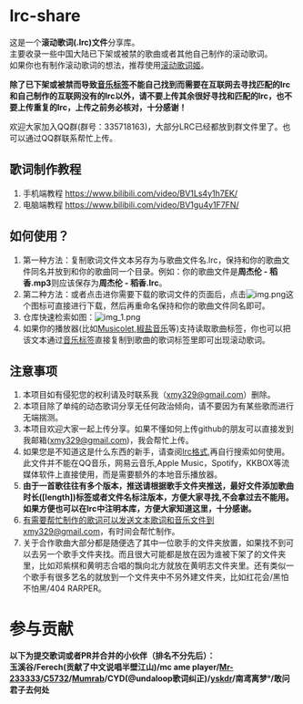 # lrc-share

这是一个<B>滚动歌词(.lrc)文件</B>分享库。<br/>
主要收录一些中国大陆已下架或被禁的歌曲或者其他自己制作的滚动歌词。<br/>
如果你也有制作滚动歌词的想法，推荐使用[滚动歌词姬](https://lrc-maker.github.io/#/)。<br/>



<b>除了已下架或被禁而导致[音乐标签](https://www.cnblogs.com/vinlxc/p/11347744.html)不能自己找到而需要在互联网去寻找匹配的lrc和自己制作的互联网没有的lrc以外，请不要上传其余很好寻找和匹配的lrc，也不要上传重复的lrc，上传之前务必核对，十分感谢！</b>

欢迎大家加入QQ群(群号：335718163)，大部分LRC已经都放到群文件里了。也可以通过QQ群联系帮忙上传。

## 歌词制作教程
1. 手机端教程 https://www.bilibili.com/video/BV1Ls4y1h7EK/
2. 电脑端教程 https://www.bilibili.com/video/BV1gu4y1F7FN/

## 如何使用？
1. 第一种方法：复制歌词文件文本另存为与歌曲文件名.lrc，保持和你的歌曲文件同名并放到和你的歌曲同一个目录。例如：你的歌曲文件是<b>周杰伦 - 稻香.mp3</b>则应该保存为<b>周杰伦 - 稻香.lrc</b>。
2. 第二种方法：或者点击进你需要下载的歌词文件的页面后，点击![img.png](img.png)这个图标可直接进行下载，然后再重命名保持和你的歌曲文件同名即可。 
3. 仓库快速检索如图：![img_1.png](img_1.png)
4. 如果你的播放器(比如[Musicolet](https://krosbits.in/musicolet/),[椒盐音乐](https://github.com/Moriafly/SaltPlayerSource)等)支持读取歌曲标签，你也可以把该文本通过[音乐标签](https://www.cnblogs.com/vinlxc/p/11347744.html)直接复制到歌曲的歌词标签里即可出现滚动歌词。

## 注意事项
1. 本项目如有侵犯您的权利请及时联系我（xmy329@gmail.com）删除。
2. 本项目除了单纯的动态歌词分享无任何政治倾向，请不要因为有某些歌而进行无端揣测。
3. 本项目欢迎大家一起上传分享。如果不懂如何上传github的朋友可以直接发到我邮箱(xmy329@gmail.com)，我会帮忙上传。
4. 如果您是不知道这是什么东西的新手，请查阅[lrc格式](https://zh.wikipedia.org/wiki/LRC%E6%A0%BC%E5%BC%8F),再自行搜索如何使用。此文件并不能在QQ音乐，网易云音乐,Apple Music，Spotify，KKBOX等流媒体软件上直接使用，而是需要额外的本地音乐播放器。
5. <b>由于一首歌往往有多个版本，推送请根据歌手文件夹推送，最好文件添加歌曲时长([length])标签或者文件名标注版本，方便大家寻找,不会拿过去不能用。如果方便也可以在lrc中注明本库，方便大家知道这里，十分感谢。</b><br/>
6. 有需要帮忙制作的歌词可以发送文本歌词和音乐文件到xmy329@gmail.com，有时间会帮忙制作。<br/>
7. 关于合作歌曲大部分都是随便选了其中一位歌手的文件夹放置，如果找不到可以去另一个歌手文件夹找。而且很大可能都是放在因为谁被下架了的文件夹里，比如邓紫棋和黄明志合唱的飘向北方就放在黄明志文件夹里。还有类似一个歌手有很多艺名的就放到一个文件夹中不另外建文件夹，比如红花会/黑怕不怕黑/404 RARPER。

# 参与贡献
<b>以下为提交歌词或者PR并合并的小伙伴（排名不分先后）：<b><br/>
玉溪谷/Ferech(贡献了中文说唱半壁江山)/mc ame player/[Mr-233333](https://github.com/Mr-233333)/[C5732](https://github.com/C5732)/[Mumrab](http://music.163.com/artist?id=12968692&userid=103609335)/CYD(<b>@undaloop</b>歌词纠正)/[yskdr](https://space.bilibili.com/91756419)/南鸢离梦°/敢问君子去何处
